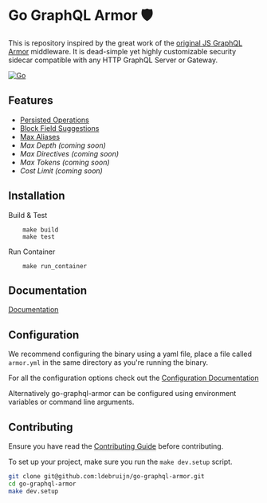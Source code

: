 # Go GraphQL Armor 🛡️

This is repository inspired by the great work of the [original JS GraphQL Armor](https://github.com/Escape-Technologies/graphql-armor) middleware.
It is dead-simple yet highly customizable security sidecar compatible with any HTTP GraphQL Server or Gateway.

[![Go](https://github.com/ldebruijn/go-graphql-armor/actions/workflows/go.yml/badge.svg)](https://github.com/ldebruijn/go-graphql-armor/actions/workflows/go.yml)

<!-- TOC -->

## Features

* [Persisted Operations](docs/persisted_operations.md)
* [Block Field Suggestions](docs/block_field_suggestions.md)
* [Max Aliases](docs/max_aliases.md)
* _Max Depth (coming soon)_
* _Max Directives (coming soon)_
* _Max Tokens (coming soon)_
* _Cost Limit (coming soon)_

## Installation

Build & Test
```make
    make build
    make test
```

Run Container
```make
    make run_container
```

## Documentation

[Documentation](docs/README.md)

## Configuration

We recommend configuring the binary using a yaml file, place a file called `armor.yml` in the same directory as you're running the binary.

For all the configuration options check out the [Configuration Documentation](docs/configuration.md)

Alternatively go-graphql-armor can be configured using environment variables or command line arguments.

## Contributing

Ensure you have read the [Contributing Guide](https://github.com/ldebruijn/go-graphql-armor/blob/main/CONTRIBUTING.md) before contributing.

To set up your project, make sure you run the `make dev.setup` script.

```bash
git clone git@github.com:ldebruijn/go-graphql-armor.git
cd go-graphql-armor
make dev.setup
```
